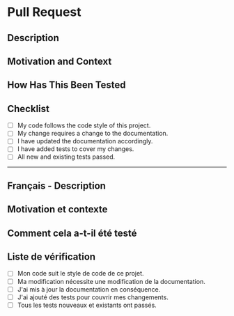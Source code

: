 # Pull Request

<!--- Provide a general summary of your changes in the Title above -->

## Description

<!--- Describe your changes in detail -->

## Motivation and Context

<!--- Why is this change required? What problem does it solve? -->
<!--- If it fixes an open issue, please link to the issue here. -->

## How Has This Been Tested

<!--- Please describe in detail how you tested your changes. -->
<!--- Include details of your testing environment, and the tests you ran to -->
<!--- see how your change affects other areas of the code, etc. -->

## Checklist

<!--- Go over all the following points, and put an `x` in all the boxes that apply. -->
<!--- If you're unsure about any of these, don't hesitate to ask. We're here to help! -->

- [ ] My code follows the code style of this project.
- [ ] My change requires a change to the documentation.
- [ ] I have updated the documentation accordingly.
- [ ] I have added tests to cover my changes.
- [ ] All new and existing tests passed.

<!--- Fournissez un résumé général de vos changements dans le titre ci-dessus -->

______________________

## Français - Description

<!--- Décrivez vos changements en détail -->

## Motivation et contexte

<!--- Pourquoi ce changement est-il nécessaire? Quel problème résout-il? -->
<!--- Si le problème est résolu, veuillez lier le problème ici. -->

## Comment cela a-t-il été testé

<!--- Veuillez décrire en détail comment vous avez testé vos modifications. -->
<!--- Incluez les détails de votre environnement de test et les tests que vous avez exécutés -->
<!--- voir comment votre changement affecte d'autres zones du code, etc. -->

## Liste de vérification

<!--- Passez en revue tous les points suivants, et mettez un `x` dans toutes les cases qui s'appliquent. -->
<!--- Si vous n'êtes pas sûr de l'un d'eux, n'hésitez pas à demander. Nous sommes là pour vous aider! -->

- [ ] Mon code suit le style de code de ce projet.
- [ ] Ma modification nécessite une modification de la documentation.
- [ ] J'ai mis à jour la documentation en conséquence.
- [ ] J'ai ajouté des tests pour couvrir mes changements.
- [ ] Tous les tests nouveaux et existants ont passés.
